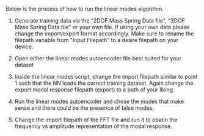 Below is the process of how to run the linear modes algorithm.

1. Generate training data via the "2DOF Mass Spring Data file", "3DOF Mass Spring Data file" or your own file. If using your own data please change the import/export format accordingly. Make sure to rename the filepath variable from "Input Filepath" to a desire filepath on your device.

2. Open either the linear modes autoencoder file best suited for your dataset

3. Inside the linear modes script, change the import filepath similar to point 1 such that the NN loads the correct training dataset. Again change the export modal response filepath (export) to a path of your liking. 

4. Run the linear modes autoencoder and chose the modes that make sense and there could be the presence of false modes.

5. Change the import filepath of the FFT file and run it to obatin the frequency vs amplitude representation of the modal response.
   
